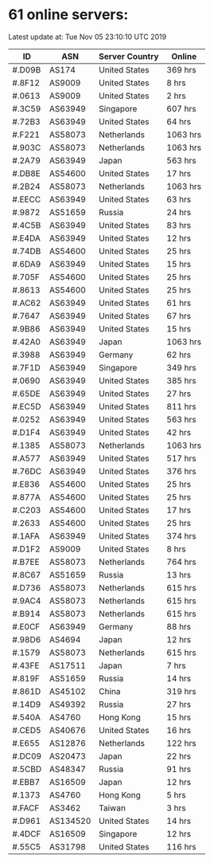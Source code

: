 # 61 online servers:

Latest update at: Tue Nov 05 23:10:10 UTC 2019

| ID | ASN | Server Country | Online |
| -- | --- | -------------- | ------ |
| #.D09B | AS174 | United States | 369 hrs |
| #.8F12 | AS9009 | United States | 8 hrs |
| #.0613 | AS9009 | United States | 2 hrs |
| #.3C59 | AS63949 | Singapore | 607 hrs |
| #.72B3 | AS63949 | United States | 64 hrs |
| #.F221 | AS58073 | Netherlands | 1063 hrs |
| #.903C | AS58073 | Netherlands | 1063 hrs |
| #.2A79 | AS63949 | Japan | 563 hrs |
| #.DB8E | AS54600 | United States | 17 hrs |
| #.2B24 | AS58073 | Netherlands | 1063 hrs |
| #.EECC | AS63949 | United States | 63 hrs |
| #.9872 | AS51659 | Russia | 24 hrs |
| #.4C5B | AS63949 | United States | 83 hrs |
| #.E4DA | AS63949 | United States | 12 hrs |
| #.74DB | AS54600 | United States | 25 hrs |
| #.6DA9 | AS63949 | United States | 15 hrs |
| #.705F | AS54600 | United States | 25 hrs |
| #.8613 | AS54600 | United States | 25 hrs |
| #.AC62 | AS63949 | United States | 61 hrs |
| #.7647 | AS63949 | United States | 67 hrs |
| #.9B86 | AS63949 | United States | 15 hrs |
| #.42A0 | AS63949 | Japan | 1063 hrs |
| #.3988 | AS63949 | Germany | 62 hrs |
| #.7F1D | AS63949 | Singapore | 349 hrs |
| #.0690 | AS63949 | United States | 385 hrs |
| #.65DE | AS63949 | United States | 27 hrs |
| #.EC5D | AS63949 | United States | 811 hrs |
| #.0252 | AS63949 | United States | 563 hrs |
| #.D1F4 | AS63949 | United States | 42 hrs |
| #.1385 | AS58073 | Netherlands | 1063 hrs |
| #.A577 | AS63949 | United States | 517 hrs |
| #.76DC | AS63949 | United States | 376 hrs |
| #.E836 | AS54600 | United States | 25 hrs |
| #.877A | AS54600 | United States | 25 hrs |
| #.C203 | AS54600 | United States | 17 hrs |
| #.2633 | AS54600 | United States | 25 hrs |
| #.1AFA | AS63949 | United States | 374 hrs |
| #.D1F2 | AS9009 | United States | 8 hrs |
| #.B7EE | AS58073 | Netherlands | 764 hrs |
| #.8C67 | AS51659 | Russia | 13 hrs |
| #.D736 | AS58073 | Netherlands | 615 hrs |
| #.9AC4 | AS58073 | Netherlands | 615 hrs |
| #.B914 | AS58073 | Netherlands | 615 hrs |
| #.E0CF | AS63949 | Germany | 88 hrs |
| #.98D6 | AS4694 | Japan | 12 hrs |
| #.1579 | AS58073 | Netherlands | 615 hrs |
| #.43FE | AS17511 | Japan | 7 hrs |
| #.819F | AS51659 | Russia | 14 hrs |
| #.861D | AS45102 | China | 319 hrs |
| #.14D9 | AS49392 | Russia | 27 hrs |
| #.540A | AS4760 | Hong Kong | 15 hrs |
| #.CED5 | AS40676 | United States | 16 hrs |
| #.E655 | AS12876 | Netherlands | 122 hrs |
| #.DC09 | AS20473 | Japan | 22 hrs |
| #.5CBD | AS48347 | Russia | 91 hrs |
| #.EBB7 | AS16509 | Japan | 12 hrs |
| #.1373 | AS4760 | Hong Kong | 5 hrs |
| #.FACF | AS3462 | Taiwan | 3 hrs |
| #.D961 | AS134520 | United States | 14 hrs |
| #.4DCF | AS16509 | Singapore | 12 hrs |
| #.55C5 | AS31798 | United States | 116 hrs |

